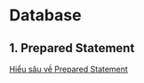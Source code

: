 # Database

## 1. Prepared Statement

[Hiểu sâu về Prepared Statement](https://medium.com/zalopay-engineering/hi%E1%BB%83u-s%C3%A2u-v%E1%BB%81-prepared-statement-trong-sql-bc79d85f9b98)

